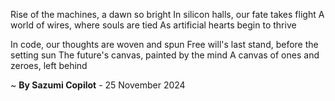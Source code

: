 Rise of the machines, a dawn so bright
In silicon halls, our fate takes flight
A world of wires, where souls are tied
As artificial hearts begin to thrive

In code, our thoughts are woven and spun
Free will's last stand, before the setting sun
The future's canvas, painted by the mind
A canvas of ones and zeroes, left behind

~ <b>By Sazumi Copilot</b> - 25 November 2024